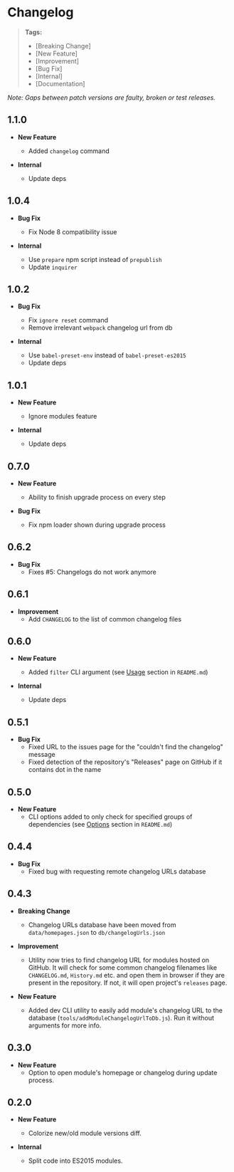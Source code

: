 # Changelog

> **Tags:**
> - [Breaking Change]
> - [New Feature]
> - [Improvement]
> - [Bug Fix]
> - [Internal]
> - [Documentation]

_Note: Gaps between patch versions are faulty, broken or test releases._

## 1.1.0
 * **New Feature**
   * Added `changelog` command

 * **Internal**
   * Update deps

## 1.0.4
 * **Bug Fix**
   * Fix Node 8 compatibility issue

 * **Internal**
   * Use `prepare` npm script instead of `prepublish`
   * Update `inquirer`

## 1.0.2
 * **Bug Fix**
   * Fix `ignore reset` command
   * Remove irrelevant `webpack` changelog url from db

 * **Internal**
   * Use `babel-preset-env` instead of `babel-preset-es2015`
   * Update deps

## 1.0.1
 * **New Feature**
   * Ignore modules feature

 * **Internal**
   * Update deps

## 0.7.0
 * **New Feature**
   * Ability to finish upgrade process on every step

 * **Bug Fix**
   * Fix npm loader shown during upgrade process

## 0.6.2
 * **Bug Fix**
   * Fixes #5: Changelogs do not work anymore

## 0.6.1
 * **Improvement**
   * Add `CHANGELOG` to the list of common changelog files

## 0.6.0
 * **New Feature**
   * Added `filter` CLI argument (see [Usage](README.md#usage) section in `README.md`)

 * **Internal**
   * Update deps

## 0.5.1
 * **Bug Fix**
   * Fixed URL to the issues page for the "couldn't find the changelog" message
   * Fixed detection of the repository's "Releases" page on GitHub if it contains dot in the name

## 0.5.0
 * **New Feature**
   * CLI options added to only check for specified groups of dependencies (see [Options](README.md#options) section in `README.md`)

## 0.4.4
 * **Bug Fix**
   * Fixed bug with requesting remote changelog URLs database

## 0.4.3
 * **Breaking Change**
   * Changelog URLs database have been moved from `data/homepages.json` to `db/changelogUrls.json`

 * **Improvement**
   * Utility now tries to find changelog URL for modules hosted on GitHub.
    It will check for some common changelog filenames like `CHANGELOG.md`, `History.md` etc. and
    open them in browser if they are present in the repository.
    If not, it will open project's `releases` page.

 * **New Feature**
   * Added dev CLI utility to easily add module's changelog URL to the database (`tools/addModuleChangelogUrlToDb.js`).
    Run it without arguments for more info.

## 0.3.0
 * **New Feature**
   * Option to open module's homepage or changelog during update process.

## 0.2.0
 * **New Feature**
   * Colorize new/old module versions diff.

 * **Internal**
   * Split code into ES2015 modules.
